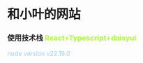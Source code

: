 <h1> 和小叶的网站</h1>

<h3> 使用技术栈 <span style="color:greenyellow">React+Typescript+daisyui</span> </h3>

<p style="color:#9ed1f3;"> node version v22.19.0 </p>